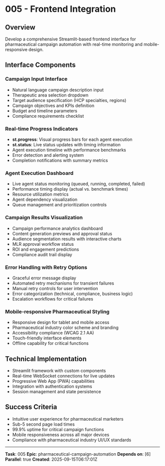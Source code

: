 # 005 - Frontend Integration

## Overview
Develop a comprehensive Streamlit-based frontend interface for pharmaceutical campaign automation with real-time monitoring and mobile-responsive design.

## Interface Components

### Campaign Input Interface
- Natural language campaign description input
- Therapeutic area selection dropdown
- Target audience specification (HCP specialties, regions)
- Campaign objectives and KPIs definition
- Budget and timeline parameters
- Compliance requirements checklist

### Real-time Progress Indicators
- **st.progress**: Visual progress bars for each agent execution
- **st.status**: Live status updates with timing information
- Agent execution timeline with performance benchmarks
- Error detection and alerting system
- Completion notifications with summary metrics

### Agent Execution Dashboard
- Live agent status monitoring (queued, running, completed, failed)
- Performance timing display (actual vs. benchmark times)
- Resource utilization metrics
- Agent dependency visualization
- Queue management and prioritization controls

### Campaign Results Visualization
- Campaign performance analytics dashboard
- Content generation previews and approval status
- Audience segmentation results with interactive charts
- MLR approval workflow status
- ROI and engagement predictions
- Compliance audit trail display

### Error Handling with Retry Options
- Graceful error message display
- Automated retry mechanisms for transient failures
- Manual retry controls for user intervention
- Error categorization (technical, compliance, business logic)
- Escalation workflows for critical failures

### Mobile-responsive Pharmaceutical Styling
- Responsive design for tablet and mobile access
- Pharmaceutical industry color scheme and branding
- Accessibility compliance (WCAG 2.1 AA)
- Touch-friendly interface elements
- Offline capability for critical functions

## Technical Implementation
- Streamlit framework with custom components
- Real-time WebSocket connections for live updates
- Progressive Web App (PWA) capabilities
- Integration with authentication systems
- Session management and state persistence

## Success Criteria
- Intuitive user experience for pharmaceutical marketers
- Sub-5 second page load times
- 99.9% uptime for critical campaign functions
- Mobile responsiveness across all major devices
- Compliance with pharmaceutical industry UI/UX standards

---
**Task**: 005
**Epic**: pharmaceutical-campaign-automation
**Depends on**: [6]
**Parallel**: true
**Created**: 2025-09-15T06:17:01Z
